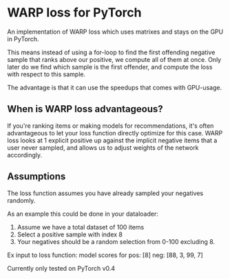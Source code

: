 # WARP loss for PyTorch

An implementation of WARP loss which uses matrixes and stays on the GPU in PyTorch.

This means instead of using a for-loop to find the first offending negative sample that ranks above our positive,
we compute all of them at once. Only later do we find which sample is the first offender, and compute the loss with
respect to this sample.

The advantage is that it can use the speedups that comes with GPU-usage. 

## When is WARP loss advantageous?
If you're ranking items or making models for recommendations, it's often advantageous to let your loss function directly
optimize for this case. WARP loss looks at 1 explicit positive up against the implicit negative items that a user never sampled,
and allows us to adjust weights of the network accordingly.

## Assumptions
The loss function assumes you have already sampled your negatives randomly.

As an example this could be done in your dataloader:

1. Assume we have a total dataset of 100 items
2. Select a positive sample with index 8
2. Your negatives should be a random selection from 0-100 excluding 8.

Ex input to loss function: model scores for pos: [8] neg: [88, 3, 99, 7]

Currently only tested on PyTorch v0.4
